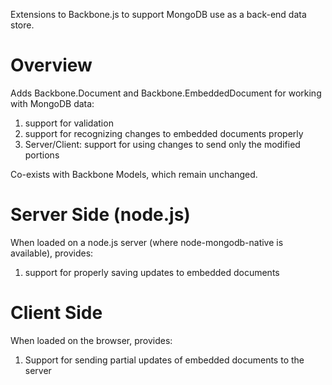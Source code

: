 Extensions to Backbone.js to support MongoDB use as a back-end data store. 

# Overview

Adds Backbone.Document and Backbone.EmbeddedDocument for working with MongoDB data:

1.  support for validation
2.  support for recognizing changes to embedded documents properly
3.  Server/Client: support for using changes to send only the modified portions

Co-exists with Backbone Models, which remain unchanged.

# Server Side (node.js)

When loaded on a node.js server (where node-mongodb-native is available), provides:

1.  support for properly saving updates to embedded documents

# Client Side

When loaded on the browser, provides:

1.  Support for sending partial updates of embedded documents to the server

